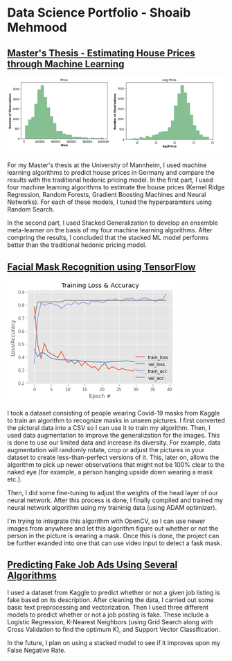 # Data Science Portfolio - Shoaib Mehmood


## [Master's Thesis - Estimating House Prices through Machine Learning](https://github.com/shoaibmnagi/masters-thesis)
 
 ![Distribution of Obsvs given Sale Price](https://github.com/shoaibmnagi/dspf/blob/master/images/comb.png)
 
  For my Master's thesis at the University of Mannheim, I used machine learning algorithms to predict house prices in Germany and compare the results with the traditional hedonic pricing model. In the first part, I used four machine learning algorithms to estimate the house prices (Kernel Ridge Regression, Random Forests, Gradient Boosting Machines and Neural Networks). For each of these models, I tuned the hyperparamters using Random Search. 
  
  In the second part, I used Stacked Generalization to develop an ensemble meta-learner on the basis of my four machine learning algorithms. After compring the results, I concluded that the stacked ML model performs better than the traditional hedonic pricing model. 
  

## [Facial Mask Recognition using TensorFlow](https://www.kaggle.com/shoaibmnagi/face-mask-detection)

![Training Loss & Accuracy](https://github.com/shoaibmnagi/dspf/blob/master/images/accuracy.png)

  I took a dataset consisting of people wearing Covid-19 masks from Kaggle to train an algorithm to recognize masks in unseen pictures. I first converted the pictoral data into a CSV so I can use it to train my algorithm. Then, I used data augmentation to improve the generalization for the images. This is done to use our limited data and increase its diversity. For example, data augmentation will randomly rotate, crop or adjust the pictures in your dataset to create less-than-perfect versions of it. This, later on, allows the algorithm to pick up newer observations that might not be 100% clear to the naked eye (for example, a person hanging upside down wearing a mask etc.).

 Then, I did some fine-tuning to adjust the weights of the head layer of our neural network. After this process is done, I finally compiled and trained my neural network algorithm using my traininig data (using ADAM optimizer). 
 
 I'm trying to integrate this algorithm with OpenCV, so I can use newer images from anywhere and let this algorithm figure out whether or not the person in the picture is wearing a mask. Once this is done, the project can be further exanded into one that can use video input to detect a fask mask.
 

## [Predicting Fake Job Ads Using Several Algorithms](https://www.kaggle.com/shoaibmnagi/fake-job-posting-prediction-lr-knn-svc)

I used a dataset from Kaggle to predict whether or not a given job listing is fake based on its description. After cleaning the data, I carried out some basic text preprocessing and vectorization. Then I used three different models to predict whether or not a job posting is fake. These include a Logistic Regression, K-Nearest Neighbors (using Grid Search along with Cross Validation to find the optimum K), and Support Vector Classification.

In the future, I plan on using a stacked model to see if it improves upon my False Negative Rate.



